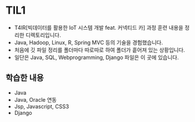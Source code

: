 # TIL1
- T4IR[빅데이터를 활용한 IoT 시스템 개발 feat. 커넥티드 카] 과정 훈련 내용을 정리한 디렉토리입니다. 
- Java, Hadoop, Linux, R, Spring MVC 등의 기술을 경험했습니다.
- 처음에 깃 파일 정리를 폴더마다 따로따로 하여 폴더가 흩어져 있는 상황입니다.
- 일단은 Java, SQL, Webprogramming, Django 파일은 이 곳에 있습니다. 

## 학습한 내용
- Java
- Java, Oracle 연동
- Jsp, Javascript, CSS3 
- Django

